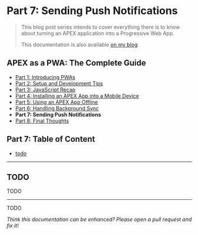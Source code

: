 # Part 7: Sending Push Notifications

> This blog post series intends to cover everything there is to know about turning an APEX application into a Progressive Web App.
>
> This documentation is also available [on my blog](https://vmorneau.me/apex-pwa-part7).

## APEX as a PWA: The Complete Guide

- [Part 1: Introducing PWAs](./doc/part1.md)
- [Part 2: Setup and Development Tips](./doc/part2.md)
- [Part 3: JavaScript Recap](./doc/part3.md)
- [Part 4: Installing an APEX App into a Mobile Device](./doc/part4.md)
- [Part 5: Using an APEX App Offline](./doc/part5.md)
- [Part 6: Handling Background Sync](./doc/part6.md)
- **Part 7: Sending Push Notifications**
- [Part 8: Final Thoughts](./doc/part8.md)

## Part 7: Table of Content

- [todo](#todo)

---

## TODO

TODO

---

TODO

_Think this documentation can be enhanced? Please open a pull request and fix it!_
